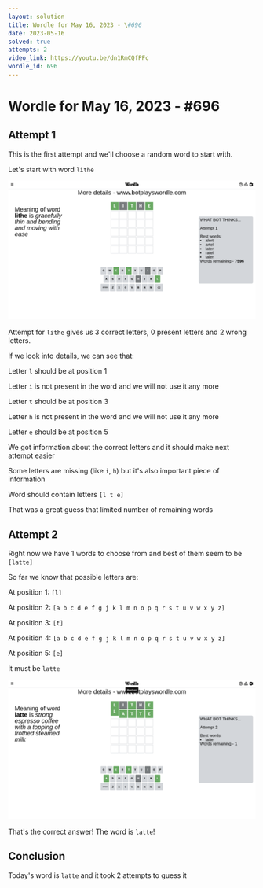 ```yaml
---
layout: solution
title: Wordle for May 16, 2023 - \#696
date: 2023-05-16
solved: true
attempts: 2
video_link: https://youtu.be/dn1RmCQfPFc
wordle_id: 696
---
```


# Wordle for May 16, 2023 - \#696

## Attempt 1

This is the first attempt and we'll choose a random word to start with.

Let's start with word `lithe`

![Attempt 1](2023-05-16/attempt-1.png)

Attempt for `lithe` gives us 3 correct letters, 0 present letters and 2 wrong letters.

If we look into details, we can see that:

Letter `l` should be at position 1

Letter `i` is not present in the word and we will not use it any more

Letter `t` should be at position 3

Letter `h` is not present in the word and we will not use it any more

Letter `e` should be at position 5

We got information about the correct letters and it should make next attempt easier

Some letters are missing (like `i`, `h`) but it's also important piece of information

Word should contain letters `[l t e]`

That was a great guess that limited number of remaining words



## Attempt 2

Right now we have 1 words to choose from and best of them seem to be `[latte]`

So far we know that possible letters are:

At position 1: `[l]`

At position 2: `[a b c d e f g j k l m n o p q r s t u v w x y z]`

At position 3: `[t]`

At position 4: `[a b c d e f g j k l m n o p q r s t u v w x y z]`

At position 5: `[e]`

It must be `latte`

![Attempt 2](2023-05-16/attempt-2.png)

That's the correct answer! The word is `latte`!

## Conclusion

Today's word is `latte` and it took 2 attempts to guess it

